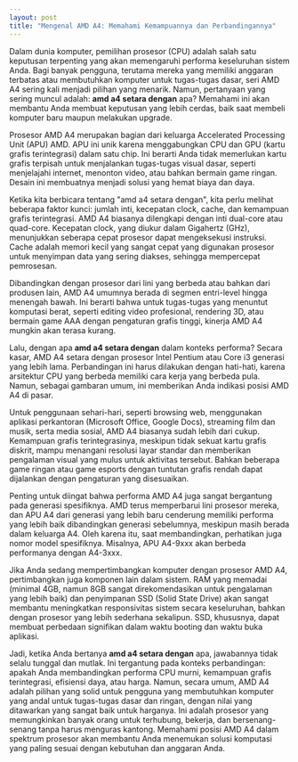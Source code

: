 ```yaml
---
layout: post
title: "Mengenal AMD A4: Memahami Kemampuannya dan Perbandingannya"
---
```


Dalam dunia komputer, pemilihan prosesor (CPU) adalah salah satu keputusan terpenting yang akan memengaruhi performa keseluruhan sistem Anda. Bagi banyak pengguna, terutama mereka yang memiliki anggaran terbatas atau membutuhkan komputer untuk tugas-tugas dasar, seri AMD A4 sering kali menjadi pilihan yang menarik. Namun, pertanyaan yang sering muncul adalah: **amd a4 setara dengan** apa? Memahami ini akan membantu Anda membuat keputusan yang lebih cerdas, baik saat membeli komputer baru maupun melakukan upgrade.

Prosesor AMD A4 merupakan bagian dari keluarga Accelerated Processing Unit (APU) AMD. APU ini unik karena menggabungkan CPU dan GPU (kartu grafis terintegrasi) dalam satu chip. Ini berarti Anda tidak memerlukan kartu grafis terpisah untuk menjalankan tugas-tugas visual dasar, seperti menjelajahi internet, menonton video, atau bahkan bermain game ringan. Desain ini membuatnya menjadi solusi yang hemat biaya dan daya.

Ketika kita berbicara tentang "amd a4 setara dengan", kita perlu melihat beberapa faktor kunci: jumlah inti, kecepatan clock, cache, dan kemampuan grafis terintegrasi. AMD A4 biasanya dilengkapi dengan inti dual-core atau quad-core. Kecepatan clock, yang diukur dalam Gigahertz (GHz), menunjukkan seberapa cepat prosesor dapat mengeksekusi instruksi. Cache adalah memori kecil yang sangat cepat yang digunakan prosesor untuk menyimpan data yang sering diakses, sehingga mempercepat pemrosesan.

Dibandingkan dengan prosesor dari lini yang berbeda atau bahkan dari produsen lain, AMD A4 umumnya berada di segmen entri-level hingga menengah bawah. Ini berarti bahwa untuk tugas-tugas yang menuntut komputasi berat, seperti editing video profesional, rendering 3D, atau bermain game AAA dengan pengaturan grafis tinggi, kinerja AMD A4 mungkin akan terasa kurang.

Lalu, dengan apa **amd a4 setara dengan** dalam konteks performa? Secara kasar, AMD A4 setara dengan prosesor Intel Pentium atau Core i3 generasi yang lebih lama. Perbandingan ini harus dilakukan dengan hati-hati, karena arsitektur CPU yang berbeda memiliki cara kerja yang berbeda pula. Namun, sebagai gambaran umum, ini memberikan Anda indikasi posisi AMD A4 di pasar.

Untuk penggunaan sehari-hari, seperti browsing web, menggunakan aplikasi perkantoran (Microsoft Office, Google Docs), streaming film dan musik, serta media sosial, AMD A4 biasanya sudah lebih dari cukup. Kemampuan grafis terintegrasinya, meskipun tidak sekuat kartu grafis diskrit, mampu menangani resolusi layar standar dan memberikan pengalaman visual yang mulus untuk aktivitas tersebut. Bahkan beberapa game ringan atau game esports dengan tuntutan grafis rendah dapat dijalankan dengan pengaturan yang disesuaikan.

Penting untuk diingat bahwa performa AMD A4 juga sangat bergantung pada generasi spesifiknya. AMD terus memperbarui lini prosesor mereka, dan APU A4 dari generasi yang lebih baru cenderung memiliki performa yang lebih baik dibandingkan generasi sebelumnya, meskipun masih berada dalam keluarga A4. Oleh karena itu, saat membandingkan, perhatikan juga nomor model spesifiknya. Misalnya, APU A4-9xxx akan berbeda performanya dengan A4-3xxx.

Jika Anda sedang mempertimbangkan komputer dengan prosesor AMD A4, pertimbangkan juga komponen lain dalam sistem. RAM yang memadai (minimal 4GB, namun 8GB sangat direkomendasikan untuk pengalaman yang lebih baik) dan penyimpanan SSD (Solid State Drive) akan sangat membantu meningkatkan responsivitas sistem secara keseluruhan, bahkan dengan prosesor yang lebih sederhana sekalipun. SSD, khususnya, dapat membuat perbedaan signifikan dalam waktu booting dan waktu buka aplikasi.

Jadi, ketika Anda bertanya **amd a4 setara dengan** apa, jawabannya tidak selalu tunggal dan mutlak. Ini tergantung pada konteks perbandingan: apakah Anda membandingkan performa CPU murni, kemampuan grafis terintegrasi, efisiensi daya, atau harga. Namun, secara umum, AMD A4 adalah pilihan yang solid untuk pengguna yang membutuhkan komputer yang andal untuk tugas-tugas dasar dan ringan, dengan nilai yang ditawarkan yang sangat baik untuk harganya. Ini adalah prosesor yang memungkinkan banyak orang untuk terhubung, bekerja, dan bersenang-senang tanpa harus menguras kantong. Memahami posisi AMD A4 dalam spektrum prosesor akan membantu Anda menemukan solusi komputasi yang paling sesuai dengan kebutuhan dan anggaran Anda.
